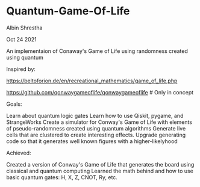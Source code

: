 # Quantum-Game-Of-Life
Albin Shrestha

Oct 24 2021

An implementaion of Conaway's Game of Life using randomness created using quantum

Inspired by:

https://beltoforion.de/en/recreational_mathematics/game_of_life.php

https://github.com/qonwaygameoflife/qonwaygameoflife # Only in concept

Goals:

  Learn about quantum logic gates
  Learn how to use Qiskit, pygame, and StrangeWorks
  Create a simulator for Conway's Game of Life with elements of pseudo-randomness created using quantum algorithms
  Generate live cells that are clustered to create interesting effects.
  Upgrade generating code so that it generates well known figures with a higher-likelyhood
 
Achieved:

  Created a version of Conway's Game of Life that generates the board using classical and quantum computing
  Learned the math behind and how to use basic quantum gates: H, X, Z, CNOT, Ry, etc.

